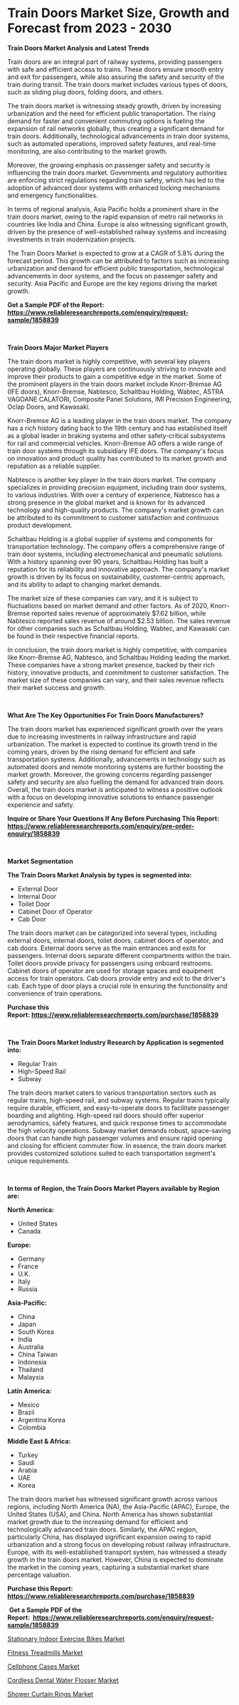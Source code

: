 <p><h1>Train Doors Market Size, Growth and Forecast from 2023 - 2030</h1></p><p><strong>Train Doors Market Analysis and Latest Trends</strong></p>
<p><p>Train doors are an integral part of railway systems, providing passengers with safe and efficient access to trains. These doors ensure smooth entry and exit for passengers, while also assuring the safety and security of the train during transit. The train doors market includes various types of doors, such as sliding plug doors, folding doors, and others.</p><p>The train doors market is witnessing steady growth, driven by increasing urbanization and the need for efficient public transportation. The rising demand for faster and convenient commuting options is fueling the expansion of rail networks globally, thus creating a significant demand for train doors. Additionally, technological advancements in train door systems, such as automated operations, improved safety features, and real-time monitoring, are also contributing to the market growth.</p><p>Moreover, the growing emphasis on passenger safety and security is influencing the train doors market. Governments and regulatory authorities are enforcing strict regulations regarding train safety, which has led to the adoption of advanced door systems with enhanced locking mechanisms and emergency functionalities.</p><p>In terms of regional analysis, Asia Pacific holds a prominent share in the train doors market, owing to the rapid expansion of metro rail networks in countries like India and China. Europe is also witnessing significant growth, driven by the presence of well-established railway systems and increasing investments in train modernization projects.</p><p>The Train Doors Market is expected to grow at a CAGR of 5.8% during the forecast period. This growth can be attributed to factors such as increasing urbanization and demand for efficient public transportation, technological advancements in door systems, and the focus on passenger safety and security. Asia Pacific and Europe are the key regions driving the market growth.</p></p>
<p><strong>Get a Sample PDF of the Report:&nbsp; <a href="https://www.reliableresearchreports.com/enquiry/request-sample/1858839">https://www.reliableresearchreports.com/enquiry/request-sample/1858839</a></strong></p>
<p>&nbsp;</p>
<p><strong>Train Doors Major Market Players</strong></p>
<p><p>The train doors market is highly competitive, with several key players operating globally. These players are continuously striving to innovate and improve their products to gain a competitive edge in the market. Some of the prominent players in the train doors market include Knorr-Bremse AG (IFE doors), Knorr-Bremse, Nabtesco, Schaltbau Holding, Wabtec, ASTRA VAGOANE CALATORI, Composite Panel Solutions, IMI Precision Engineering, Oclap Doors, and Kawasaki.</p><p>Knorr-Bremse AG is a leading player in the train doors market. The company has a rich history dating back to the 19th century and has established itself as a global leader in braking systems and other safety-critical subsystems for rail and commercial vehicles. Knorr-Bremse AG offers a wide range of train door systems through its subsidiary IFE doors. The company's focus on innovation and product quality has contributed to its market growth and reputation as a reliable supplier.</p><p>Nabtesco is another key player in the train doors market. The company specializes in providing precision equipment, including train door systems, to various industries. With over a century of experience, Nabtesco has a strong presence in the global market and is known for its advanced technology and high-quality products. The company's market growth can be attributed to its commitment to customer satisfaction and continuous product development.</p><p>Schaltbau Holding is a global supplier of systems and components for transportation technology. The company offers a comprehensive range of train door systems, including electromechanical and pneumatic solutions. With a history spanning over 90 years, Schaltbau Holding has built a reputation for its reliability and innovative approach. The company's market growth is driven by its focus on sustainability, customer-centric approach, and its ability to adapt to changing market demands.</p><p>The market size of these companies can vary, and it is subject to fluctuations based on market demand and other factors. As of 2020, Knorr-Bremse reported sales revenue of approximately $7.62 billion, while Nabtesco reported sales revenue of around $2.53 billion. The sales revenue for other companies such as Schaltbau Holding, Wabtec, and Kawasaki can be found in their respective financial reports.</p><p>In conclusion, the train doors market is highly competitive, with companies like Knorr-Bremse AG, Nabtesco, and Schaltbau Holding leading the market. These companies have a strong market presence, backed by their rich history, innovative products, and commitment to customer satisfaction. The market size of these companies can vary, and their sales revenue reflects their market success and growth.</p></p>
<p>&nbsp;</p>
<p><strong>What Are The Key Opportunities For Train Doors Manufacturers?</strong></p>
<p><p>The train doors market has experienced significant growth over the years due to increasing investments in railway infrastructure and rapid urbanization. The market is expected to continue its growth trend in the coming years, driven by the rising demand for efficient and safe transportation systems. Additionally, advancements in technology such as automated doors and remote monitoring systems are further boosting the market growth. Moreover, the growing concerns regarding passenger safety and security are also fuelling the demand for advanced train doors. Overall, the train doors market is anticipated to witness a positive outlook with a focus on developing innovative solutions to enhance passenger experience and safety.</p></p>
<p><strong>Inquire or Share Your Questions If Any Before Purchasing This Report: <a href="https://www.reliableresearchreports.com/enquiry/pre-order-enquiry/1858839">https://www.reliableresearchreports.com/enquiry/pre-order-enquiry/1858839</a></strong></p>
<p>&nbsp;</p>
<p><strong>Market Segmentation</strong></p>
<p><strong>The Train Doors Market Analysis by types is segmented into:</strong></p>
<p><ul><li>External Door</li><li>Internal Door</li><li>Toilet Door</li><li>Cabinet Door of Operator</li><li>Cab Door</li></ul></p>
<p><p>The train doors market can be categorized into several types, including external doors, internal doors, toilet doors, cabinet doors of operator, and cab doors. External doors serve as the main entrances and exits for passengers. Internal doors separate different compartments within the train. Toilet doors provide privacy for passengers using onboard restrooms. Cabinet doors of operator are used for storage spaces and equipment access for train operators. Cab doors provide entry and exit to the driver's cab. Each type of door plays a crucial role in ensuring the functionality and convenience of train operations.</p></p>
<p><strong>Purchase this Report:&nbsp;<a href="https://www.reliableresearchreports.com/purchase/1858839">https://www.reliableresearchreports.com/purchase/1858839</a></strong></p>
<p>&nbsp;</p>
<p><strong>The Train Doors Market Industry Research by Application is segmented into:</strong></p>
<p><ul><li>Regular Train</li><li>High-Speed Rail</li><li>Subway</li></ul></p>
<p><p>The train doors market caters to various transportation sectors such as regular trains, high-speed rail, and subway systems. Regular trains typically require durable, efficient, and easy-to-operate doors to facilitate passenger boarding and alighting. High-speed rail doors should offer superior aerodynamics, safety features, and quick response times to accommodate the high velocity operations. Subway market demands robust, space-saving doors that can handle high passenger volumes and ensure rapid opening and closing for efficient commuter flow. In essence, the train doors market provides customized solutions suited to each transportation segment's unique requirements.</p></p>
<p>&nbsp;</p>
<p><strong>In terms of Region, the Train Doors Market Players available by Region are:</strong></p>
<p>
    <p> <strong> North America: </strong>
        <ul>
            <li>United States</li>
            <li>Canada</li>
        </ul>
        </p> 
    <p> <strong> Europe: </strong>
        <ul>
            <li>Germany</li>
            <li>France</li>
            <li>U.K.</li>
            <li>Italy</li>
            <li>Russia</li>
        </ul>
        </p> 
    <p> <strong> Asia-Pacific: </strong>
        <ul>
            <li>China</li>
            <li>Japan</li>
            <li>South Korea</li>
            <li>India</li>
            <li>Australia</li>
            <li>China Taiwan</li>
            <li>Indonesia</li>
            <li>Thailand</li>
            <li>Malaysia</li>
        </ul>
        </p> 
    <p> <strong> Latin America: </strong>
        <ul>
            <li>Mexico</li>
            <li>Brazil</li>
            <li>Argentina Korea</li>
            <li>Colombia</li>
        </ul>
        </p> 
    <p> <strong> Middle East & Africa: </strong>
        <ul>
            <li>Turkey</li>
            <li>Saudi</li>
            <li>Arabia</li>
            <li>UAE</li>
            <li>Korea</li>
        </ul>
    </p>
    </p>
<p><p>The train doors market has witnessed significant growth across various regions, including North America (NA), the Asia-Pacific (APAC), Europe, the United States (USA), and China. North America has shown substantial market growth due to the increasing demand for efficient and technologically advanced train doors. Similarly, the APAC region, particularly China, has displayed significant expansion owing to rapid urbanization and a strong focus on developing robust railway infrastructure. Europe, with its well-established transport system, has witnessed a steady growth in the train doors market. However, China is expected to dominate the market in the coming years, capturing a substantial market share percentage valuation.</p></p>
<p><strong>Purchase this Report: <a href="https://www.reliableresearchreports.com/purchase/1858839">https://www.reliableresearchreports.com/purchase/1858839</a></strong></p>
<p>&nbsp;<strong>Get a Sample PDF of the Report:&nbsp;&nbsp;<a href="https://www.reliableresearchreports.com/enquiry/request-sample/1858839">https://www.reliableresearchreports.com/enquiry/request-sample/1858839</a></strong></p>
<p><strong></strong></p>
<p><p><a href="https://medium.com/@isaiasmarks/analyzing-stationary-indoor-exercise-bikes-market-global-industry-perspective-and-forecast-2023-2557bcc42fc9">Stationary Indoor Exercise Bikes Market</a></p><p><a href="https://medium.com/@sandyabbott2023/fitness-treadmills-market-report-reveals-the-latest-trends-and-growth-opportunities-of-this-market-c45420026420">Fitness Treadmills Market</a></p><p><a href="https://medium.com/@larrycrooks1923/cellphone-cases-market-trends-forecast-and-competitive-analysis-to-2030-399b7c00cfea">Cellphone Cases Market</a></p><p><a href="https://medium.com/@trystanward/cordless-dental-water-flosser-market-analysis-and-sze-forecasted-for-period-from-2023-to-2030-0081b8592af4">Cordless Dental Water Flosser Market</a></p><p><a href="https://medium.com/@cameronhuel/shower-curtain-rings-market-furnishes-information-on-market-share-market-trends-and-market-growth-6dd33856ca0c">Shower Curtain Rings Market</a></p></p>